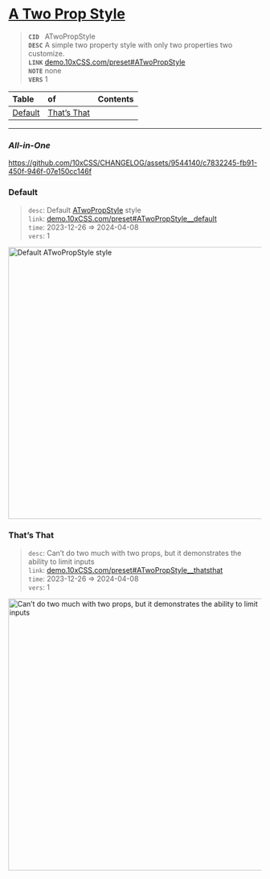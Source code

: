 
# [A Two Prop Style](https://demo.10xCSS.com/preset#ATwoPropStyle)

> __`CID `__  ATwoPropStyle <br/>
> __`DESC`__  A simple two property style with only two properties two customize. <br/>
> __`LINK`__  [demo.10xCSS.com/preset#ATwoPropStyle](https://demo.10xCSS.com/preset#ATwoPropStyle) <br/>
> __`NOTE`__  none <br/>
> __`VERS`__  1 <br/>


|Table                     |of                        |Contents                  |
|:-------------------------|:-------------------------|:-------------------------|
|[Default](#default)       |[That’s That](#thats-that)|                          |
---

### _All-in-One_
https://github.com/10xCSS/CHANGELOG/assets/9544140/c7832245-fb91-450f-946f-07e150cc146f




### Default
> `desc`: Default [ATwoPropStyle](https://10xCSS.com/dashboard/presets?cid=ATwoPropStyle&uid=ATwoPropStyle__default) style <br/>
> `link`: [demo.10xCSS.com/preset#ATwoPropStyle__default](https://demo.10xCSS.com/dashboard/presets?cid=ATwoPropStyle&uid=ATwoPropStyle__default) <br/>
> `time`: 2023-12-26 ⇒ 2024-04-08 <br/>
> `vers`: 1 <br/>

<img src="./assets/ATwoPropStyle__default.gif" alt="Default ATwoPropStyle style" title="Default" width="540" />


### That’s That
> `desc`: Can’t do two much with two props, but it demonstrates the ability to limit inputs <br/>
> `link`: [demo.10xCSS.com/preset#ATwoPropStyle__thatsthat](https://demo.10xCSS.com/dashboard/presets?cid=ATwoPropStyle&uid=ATwoPropStyle__thatsthat) <br/>
> `time`: 2023-12-26 ⇒ 2024-04-08 <br/>
> `vers`: 1 <br/>

<img src="./assets/ATwoPropStyle__thatsthat.gif" alt="Can’t do two much with two props, but it demonstrates the ability to limit inputs" title="That’s That" width="540" />